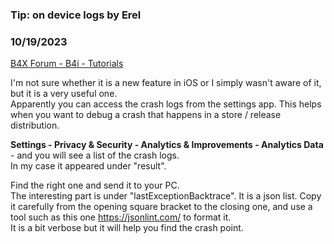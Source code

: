 ### Tip: on device logs by Erel
### 10/19/2023
[B4X Forum - B4i - Tutorials](https://www.b4x.com/android/forum/threads/156056/)

I'm not sure whether it is a new feature in iOS or I simply wasn't aware of it, but it is a very useful one.  
Apparently you can access the crash logs from the settings app. This helps when you want to debug a crash that happens in a store / release distribution.  
  
**Settings - Privacy & Security - Analytics & Improvements - Analytics Data** - and you will see a list of the crash logs.  
In my case it appeared under "result".  
  
Find the right one and send it to your PC.  
The interesting part is under "lastExceptionBacktrace". It is a json list. Copy it carefully from the opening square bracket to the closing one, and use a tool such as this one <https://jsonlint.com/> to format it.  
It is a bit verbose but it will help you find the crash point.